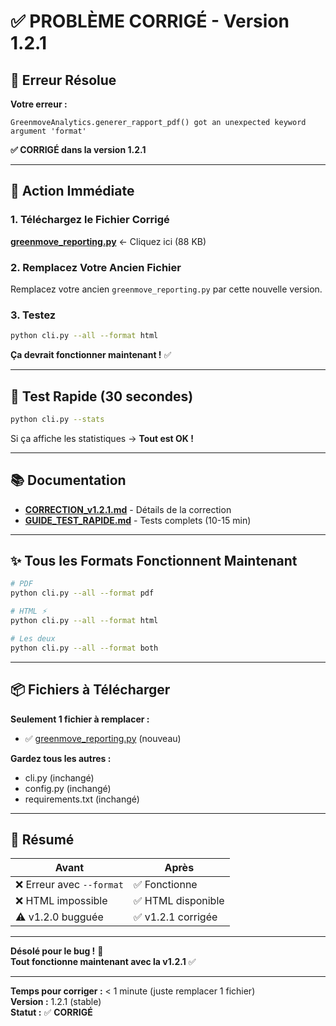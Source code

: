 # ✅ PROBLÈME CORRIGÉ - Version 1.2.1

## 🔧 Erreur Résolue

**Votre erreur :**
```
GreenmoveAnalytics.generer_rapport_pdf() got an unexpected keyword argument 'format'
```

**✅ CORRIGÉ dans la version 1.2.1**

---

## 🚀 Action Immédiate

### 1. Téléchargez le Fichier Corrigé
**[greenmove_reporting.py](computer:///mnt/user-data/outputs/greenmove_reporting.py)** ← Cliquez ici (88 KB)

### 2. Remplacez Votre Ancien Fichier
Remplacez votre ancien `greenmove_reporting.py` par cette nouvelle version.

### 3. Testez
```bash
python cli.py --all --format html
```

**Ça devrait fonctionner maintenant !** ✅

---

## 🧪 Test Rapide (30 secondes)

```bash
python cli.py --stats
```

Si ça affiche les statistiques → **Tout est OK !**

---

## 📚 Documentation

- **[CORRECTION_v1.2.1.md](computer:///mnt/user-data/outputs/CORRECTION_v1.2.1.md)** - Détails de la correction
- **[GUIDE_TEST_RAPIDE.md](computer:///mnt/user-data/outputs/GUIDE_TEST_RAPIDE.md)** - Tests complets (10-15 min)

---

## ✨ Tous les Formats Fonctionnent Maintenant

```bash
# PDF
python cli.py --all --format pdf

# HTML ⚡
python cli.py --all --format html

# Les deux
python cli.py --all --format both
```

---

## 📦 Fichiers à Télécharger

**Seulement 1 fichier à remplacer :**
- ✅ [greenmove_reporting.py](computer:///mnt/user-data/outputs/greenmove_reporting.py) (nouveau)

**Gardez tous les autres :**
- cli.py (inchangé)
- config.py (inchangé)
- requirements.txt (inchangé)

---

## 🎯 Résumé

| Avant | Après |
|-------|-------|
| ❌ Erreur avec `--format` | ✅ Fonctionne |
| ❌ HTML impossible | ✅ HTML disponible |
| ⚠️ v1.2.0 bugguée | ✅ v1.2.1 corrigée |

---

**Désolé pour le bug !** 🙏  
**Tout fonctionne maintenant avec la v1.2.1** ✅

---

**Temps pour corriger :** < 1 minute (juste remplacer 1 fichier)  
**Version :** 1.2.1 (stable)  
**Statut :** ✅ **CORRIGÉ**
